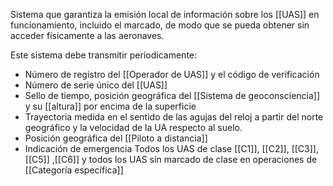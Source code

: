 Sistema que garantiza la emisión local de información sobre los [[UAS]] en funcionamiento, incluido el marcado, de modo que se pueda obtener sin acceder físicamente a las aeronaves.

Este sistema debe transmitir periodicamente:
- Número de registro del [[Operador de UAS]] y el código de verificación
- Número de serie único del [[UAS]]
- Sello de tiempo, posición geográfica del [[Sistema de geoconsciencia]] y su [[altura]] por encima de la superficie
- Trayectoria medida en el sentido de las agujas del reloj a partir del norte geográfico y la velocidad de la UA respecto al suelo.
- Posición geográfica del [[Piloto a distancia]]
- Indicación de emergencia
Todos los UAS de clase [[C1]], [[C2]], [[C3]], [[C5]] ,[[C6]] y todos los UAS sin marcado de clase en operaciones de [[Categoría específica]]
